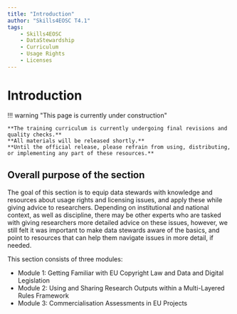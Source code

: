 ```yaml
---
title: "Introduction"
author: "Skills4EOSC T4.1"
tags:
    - Skills4EOSC
    - DataStewardship
    - Curriculum
    - Usage Rights
    - Licenses
---
```


# Introduction

!!! warning "This page is currently under construction"

    **The training curriculum is currently undergoing final revisions and quality checks.**
    **All materials will be released shortly.**
    **Until the official release, please refrain from using, distributing, or implementing any part of these resources.**

## Overall purpose of the section

The goal of this section is to equip data stewards with knowledge and resources about usage rights and licensing issues, and apply these while giving advice to researchers. Depending on institutional and national context, as well as discipline, there may be other experts who are tasked with giving researchers more detailed advice on these issues, however, we still felt it was important to make data stewards aware of the basics, and point to resources that can help them navigate issues in more detail, if needed.

This section consists of three modules:

- Module 1: Getting Familiar with EU Copyright Law and Data and Digital Legislation
- Module 2: Using and Sharing Research Outputs within a Multi-Layered Rules Framework
- Module 3: Commercialisation Assessments in EU Projects
